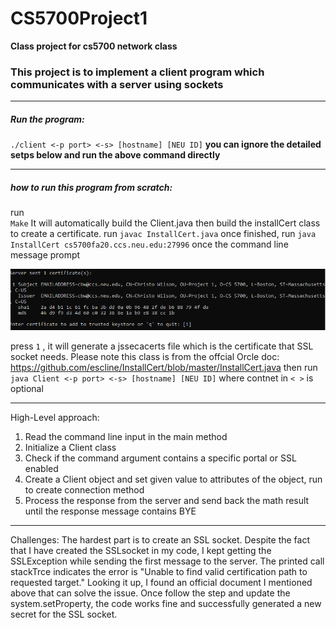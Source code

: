 # CS5700Project1
**Class project for cs5700 network class**

### This project is to implement a client program which communicates with a server using sockets

---

##### Run the program:

`./client <-p port> <-s> [hostname] [NEU ID]`
**you can ignore the detailed setps below and run the above command directly**

---
##### how to run this program from scratch:
run  
` Make `
It will automatically build the Client.java
then build the installCert class to create a certificate. run
`javac InstallCert.java`
once finished, run
`java InstallCert cs5700fa20.ccs.neu.edu:27996`
once the command line message prompt


![picture](https://github.com/damonchen6886/CS5700Project1/blob/master/reference/screenshot.PNG)

press `1` , it will generate a jssecacerts file which is the certificate that SSL socket needs. 
Please note this class is from the offcial Orcle doc:
https://github.com/escline/InstallCert/blob/master/InstallCert.java
then run 
`java Client <-p port> <-s> [hostname] [NEU ID]` 
where contnet in `< >` is optional

---


High-Level approach:
1. Read the command line input in the main method
2. Initialize a Client class 
3. Check if the command argument contains a specific portal or SSL enabled 
4. Create a Client object and set given value to attributes of the object, run to create connection method
5. Process the response from the server and send back the math result until the response message contains BYE
---
Challenges:
The hardest part is to create an SSL socket. Despite the fact that I have created the SSLsocket in my code, I kept getting the SSLException while sending the first message to the server. The printed call stackTrce indicates the error is "Unable to find valid certification path to requested target." Looking it up, I found an official document I mentioned above that can solve the issue. Once follow the step and update the system.setProperty, the code works fine and successfully generated a new secret for the SSL socket.
